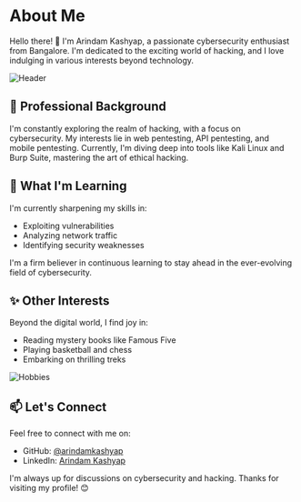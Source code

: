 # About Me

Hello there! 👋 I'm Arindam Kashyap, a passionate cybersecurity enthusiast from Bangalore. I'm dedicated to the exciting world of hacking, and I love indulging in various interests beyond technology.

![Header](images/header.gif)

## 💼 Professional Background

I'm constantly exploring the realm of hacking, with a focus on cybersecurity. My interests lie in web pentesting, API pentesting, and mobile pentesting. Currently, I'm diving deep into tools like Kali Linux and Burp Suite, mastering the art of ethical hacking.

## 🌱 What I'm Learning

I'm currently sharpening my skills in:

- Exploiting vulnerabilities
- Analyzing network traffic
- Identifying security weaknesses

I'm a firm believer in continuous learning to stay ahead in the ever-evolving field of cybersecurity.

## ✨ Other Interests

Beyond the digital world, I find joy in:

- Reading mystery books like Famous Five
- Playing basketball and chess
- Embarking on thrilling treks

![Hobbies](images/hobbies.gif)

## 📫 Let's Connect

Feel free to connect with me on:

- GitHub: [@arindamkashyap](https://github.com/ArindamKashyap11)
- LinkedIn: [Arindam Kashyap](https://www.linkedin.com/in/ArindamKashyap/)

I'm always up for discussions on cybersecurity and hacking. Thanks for visiting my profile! 😊


<!--- 👋 Hi, I’m @ArindamKashyap11
- 👀 I’m interested in Learning new things , specifically about computers i.e Anything that ultimately connects with computers
- 🌱 I have completed MCA from Tezpur University
- 💞️ I’m looking to collaborate on projects which are helpful for the human race and challenging
- 📫  linkedin.com/in/arindamkashyap
--->
<!---
ArindamKashyap11/ArindamKashyap11 is a ✨ special ✨ repository because its `README.md` (this file) appears on your GitHub profile.
You can click the Preview link to take a look at your changes.
--->
